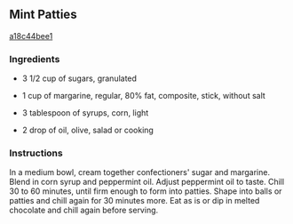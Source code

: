 ## Mint Patties

[a18c44bee1](http://allrecipes.com/recipe/mint-patties/)

### Ingredients

 - 3 1/2 cup of sugars, granulated

 - 1 cup of margarine, regular, 80% fat, composite, stick, without salt

 - 3 tablespoon of syrups, corn, light

 - 2 drop of oil, olive, salad or cooking

### Instructions

In a medium bowl, cream together confectioners' sugar and margarine. Blend in corn syrup and peppermint oil. Adjust peppermint oil to taste. Chill 30 to 60 minutes, until firm enough to form into patties. Shape into balls or patties and chill again for 30 minutes more. Eat as is or dip in melted chocolate and chill again before serving.